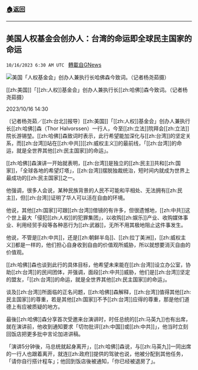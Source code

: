 ###  [:house:返回](README.md)
---


## 美国人权基金会创办人：台湾的命运即全球民主国家的命运
`10/16/2023 6:30 AM UTC ` [轉載自GNews](https://gnews.org/articles/1839478)

![美国「人权基金会」创办人兼执行长哈佛森今致词。（记者杨尧茹摄）](https://img.ltn.com.tw/Upload/news/600/2023/10/16/4459995_1_1.jpg "美国「人权基金会」创办人兼执行长哈佛森今致词。（记者杨尧茹摄）")

[[zh:美国]]「[[zh:人权]]基金会」创办人兼执行长[[zh:哈佛]]森今致词。（记者杨尧茹摄）

2023/10/16 14:30

〔记者杨尧茹／[[zh:台北]]报导〕[[zh:美国]]「[[zh:人权]]基金会」创办人兼执行长[[zh:哈佛]]森（Thor Halvorssen）一行人，今至[[zh:立法]]院拜会[[zh:立法]]院长游锡堃。[[zh:哈佛]]森致词时表示，此行希望能加深化与[[zh:台湾]]的坚定关系，而[[zh:台湾]]站在[[zh:中共]][[zh:威权主义]]的最前线，「[[zh:台湾]]的命运，就是全世界其他[[zh:民主国家]]的命运」。

[[zh:哈佛]]森演讲一开始就表明，[[zh:台湾]]是独立的[[zh:民主]]共和[[zh:国家]]，「全球各地的希望灯塔」，[[zh:台湾]]摆脱独裁统治，短时间内就成为世界上最成功的[[zh:民主国家]]之一。

他强调，很多人会说，某种民族背景的人民不可能和平相处、无法拥有[[zh:民主]]，但[[zh:台湾]]证明了华人可以活在自由的环境。

他说，其他[[zh:国家]]可跟[[zh:台湾]]借镜的有许多，但很遗憾地，[[zh:中共]]这个世上最大「侵犯[[zh:人权]]的犯罪集团」，以收购[[zh:娱乐]]产业、收购媒体事业、利用经贸手段等各种恶行为[[zh:武器]]，无所不用其极地阻止这件事发生。

他说，不管是[[zh:中共]]，还是[[zh:朝鲜半岛]]、[[zh:拉丁美洲]]，[[zh:威权主义]]都是一样的，他们担心自身收到自由的价值观所威胁，所以就想要消灭自由的价值观。

[[zh:哈佛]]森也谈到此行的具体目标，他希望未来能在[[zh:台湾]]设立办公室，协助[[zh:台湾]]的民间团体，并强调，面段[[zh:中共]]威胁，他们是[[zh:台湾]]坚定的盟友，「[[zh:台湾]]的命运，就是全世界其他[[zh:民主国家]]的命运」。

谈及[[zh:台湾]]所面临的正名问题，[[zh:哈佛]]森解释，[[zh:台湾]]值得其他[[zh:民主国家]]的尊重，若是其他[[zh:国家]]不予[[zh:台湾]]应得的尊重，那是他们道德上有应被质疑的地方。

最後[[zh:哈佛]]森分享首次受邀来台演讲时，时任总统的[[zh:马英九]]也有出席，就在演讲前，他收到通知要求「切勿批评[[zh:中国]]或[[zh:中共]]」，他当时立刻回饭店把更多批中言论加进讲稿。

「演讲5分钟後，马总统就起身离开」，[[zh:哈佛]]森说，与[[zh:马英九]]一同出席的一行人也跟着离开，就连[[zh:政府]]提供的驾驶也说，他被分配到其他任务，「请你自行搭计程车」；他回到饭店後被通知，「你已经被退房了」。
